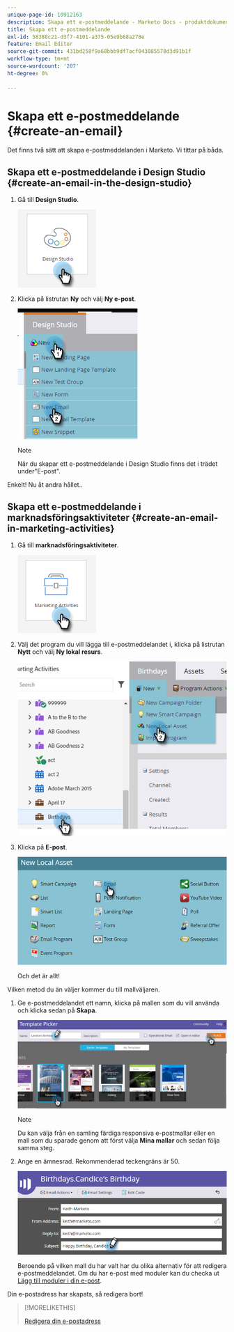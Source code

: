 ```yaml
---
unique-page-id: 10912163
description: Skapa ett e-postmeddelande - Marketo Docs - produktdokumentation
title: Skapa ett e-postmeddelande
exl-id: 58388c21-d3f7-4101-a375-05e9b68a278e
feature: Email Editor
source-git-commit: 431bd258f9a68bbb9df7acf043085578d3d91b1f
workflow-type: tm+mt
source-wordcount: '207'
ht-degree: 0%

---
```


# Skapa ett e-postmeddelande {#create-an-email}

Det finns två sätt att skapa e-postmeddelanden i Marketo. Vi tittar på båda.

## Skapa ett e-postmeddelande i Design Studio {#create-an-email-in-the-design-studio}

1. Gå till **Design Studio**.

   ![](assets/create-an-email-1.png)

1. Klicka på listrutan **Ny** och välj **Ny e-post**.

   ![](assets/create-an-email-2.png)

   >[!NOTE]
   >
   >När du skapar ett e-postmeddelande i Design Studio finns det i trädet under&quot;E-post&quot;.

Enkelt! Nu åt andra hållet..

## Skapa ett e-postmeddelande i marknadsföringsaktiviteter {#create-an-email-in-marketing-activities}

1. Gå till **marknadsföringsaktiviteter**.

   ![](assets/create-an-email-3.png)

1. Välj det program du vill lägga till e-postmeddelandet i, klicka på listrutan **Nytt** och välj **Ny lokal resurs**.

   ![](assets/create-an-email-4.png)

1. Klicka på **E-post**.

   ![](assets/create-an-email-5.png)

   Och det är allt!

Vilken metod du än väljer kommer du till mallväljaren.

1. Ge e-postmeddelandet ett namn, klicka på mallen som du vill använda och klicka sedan på **Skapa**.

   ![](assets/create-an-email-6.png)

   >[!NOTE]
   >
   >Du kan välja från en samling färdiga responsiva e-postmallar eller en mall som du sparade genom att först välja **Mina mallar** och sedan följa samma steg.

1. Ange en ämnesrad. Rekommenderad teckengräns är 50.

   ![](assets/create-an-email-7.png)

   Beroende på vilken mall du har valt har du olika alternativ för att redigera e-postmeddelandet. Om du har e-post med moduler kan du checka ut [Lägg till moduler i din e-post](/help/marketo/product-docs/email-marketing/general/email-editor-2/add-modules-to-your-email.md).

Din e-postadress har skapats, så redigera bort!

>[!MORELIKETHIS]
>
>[Redigera din e-postadress](/help/marketo/product-docs/email-marketing/general/creating-an-email/edit-your-email-header.md)
